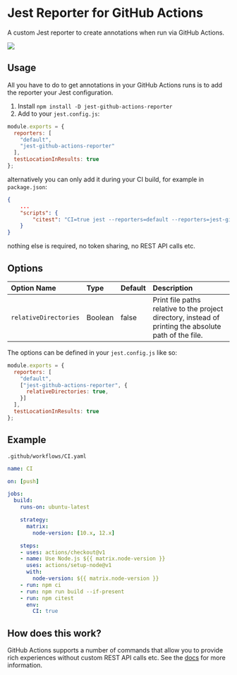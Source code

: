 # Jest Reporter for GitHub Actions

A custom Jest reporter to create annotations when run via GitHub Actions. 

![](https://github.com/cschleiden/jest-github-actions-reporter/blob/master/img/annotations.png)


## Usage

All you have to do to get annotations in your GitHub Actions runs is to add the reporter your Jest configuration.

1. Install `npm install -D jest-github-actions-reporter`
2. Add to your `jest.config.js`:
```js
module.exports = {
  reporters: [
    "default",
    "jest-github-actions-reporter"
  ],
  testLocationInResults: true
};
```
alternatively you can only add it during your CI build, for example in `package.json`:
```json
{
    ...
    "scripts": {
        "citest": "CI=true jest --reporters=default --reporters=jest-github-actions-reporter"
    }
}
```

nothing else is required, no token sharing, no REST API calls etc. 

## Options
| Option Name   | Type    | Default                  | Description                                                                                                                                                                                                                                                                                          |
| :------------ | :------ | :----------------------- | :--------------------------------------------------------------------------------------------------------------------------------------------------------------------------------------------------------------------------------------------------------------------------------------------------- |
| `relativeDirectories` | Boolean | false | Print file paths relative to the project directory, instead of printing the absolute path of the file. |

The options can be defined in your `jest.config.js` like so:
```js
module.exports = {
  reporters: [
    "default",
    ["jest-github-actions-reporter", {
      relativeDirectories: true,
    }]
  ],
  testLocationInResults: true
};
```

## Example

`.github/workflows/CI.yaml`

```yaml
name: CI

on: [push]

jobs:
  build:
    runs-on: ubuntu-latest

    strategy:
      matrix:
        node-version: [10.x, 12.x]

    steps:
    - uses: actions/checkout@v1
    - name: Use Node.js ${{ matrix.node-version }}
      uses: actions/setup-node@v1
      with:
        node-version: ${{ matrix.node-version }}
    - run: npm ci
    - run: npm run build --if-present
    - run: npm citest
      env:
        CI: true
```

## How does this work?

GitHub Actions supports a number of commands that allow you to provide rich experiences without custom REST API calls etc. See the [docs](https://help.github.com/en/actions/automating-your-workflow-with-github-actions/development-tools-for-github-actions#set-an-error-message-error) for more information.